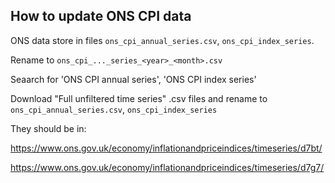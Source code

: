 ## How to update ONS CPI data


ONS data store in files `ons_cpi_annual_series.csv`, `ons_cpi_index_series`.

Rename to `ons_cpi_..._series_<year>_<month>.csv`

Seaarch for 'ONS CPI annual series', 'ONS CPI index series'

Download "Full unfiltered time series" .csv files and rename to `ons_cpi_annual_series.csv`, `ons_cpi_index_series`

They should be in:

https://www.ons.gov.uk/economy/inflationandpriceindices/timeseries/d7bt/

https://www.ons.gov.uk/economy/inflationandpriceindices/timeseries/d7g7/
